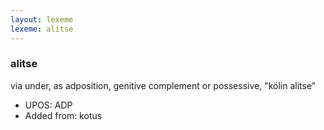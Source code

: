```yaml
---
layout: lexeme
lexeme: alitse
---
```


###  alitse

via under, as adposition, genitive complement or possessive, "kölin alitse"
* UPOS:  ADP
* Added from:  kotus

